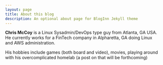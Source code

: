 ```yaml
---
layout: page
title: About this blog
description: An optional about page for BlogInn Jekyll theme
---
```


**Chris McCoy** is a Linux Sysadmin/DevOps type guy from Atlanta, GA USA.  He currently works for a FinTech company in Alpharetta, GA doing Linux and AWS administration.

His hobbies include games (both board and video), movies, playing around with his overcomplicated homelab (a post on that will be forthcoming)
